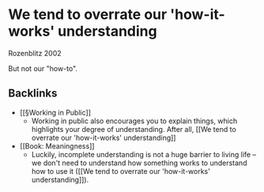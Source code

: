# We tend to overrate our 'how-it-works' understanding
Rozenblitz 2002

But not our "how-to".

## Backlinks
* [[§Working in Public]]
	* Working in public also encourages you to explain things, which highlights your degree of understanding. After all, [[We tend to overrate our 'how-it-works' understanding]]
* [[Book: Meaningness]]
	* Luckily, incomplete understanding is not a huge barrier to living life – we don't need to understand how something works to understand how to use it ([[We tend to overrate our 'how-it-works' understanding]]).

<!-- {BearID:E198A1FC-6229-4868-9348-33E89F5261F4-275-0000008109221230} -->
